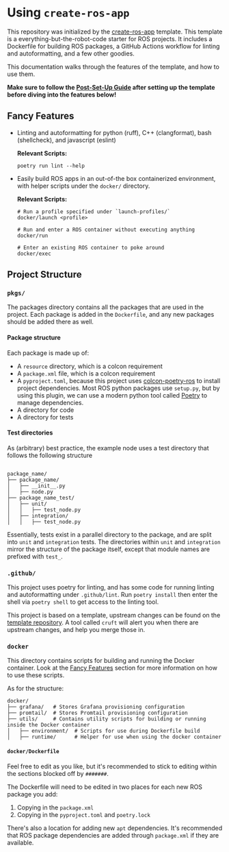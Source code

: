 # Using `create-ros-app`

This repository was initialized by the [create-ros-app](https://github.com/UrbanMachine/create-ros-app) template.
This template is a everything-but-the-robot-code starter for ROS projects. It includes a Dockerfile for building ROS packages, a GitHub Actions workflow for linting and autoformatting, and a few other goodies.

This documentation walks through the features of the template, and how to use them.

**Make sure to follow the [Post-Set-Up Guide](https://github.com/UrbanMachine/create-ros-app/blob/main/README.md#post-set-up-guide) after setting up the template before diving into the features below!**

## Fancy Features

- Linting and autoformatting for python (ruff), C++ (clangformat), bash (shellcheck), and javascript (eslint)
  
  **Relevant Scripts:**
  ```shell
  poetry run lint --help
  ```
- Easily build ROS apps in an out-of-the box containerized environment, with helper scripts under the `docker/` directory.
  
  **Relevant Scripts:**
  ```shell
  # Run a profile specified under `launch-profiles/`
  docker/launch <profile>
  
  # Run and enter a ROS container without executing anything
  docker/run
  
  # Enter an existing ROS container to poke around
  docker/exec
  ```

## Project Structure

### `pkgs/`

The packages directory contains all the packages that are used in the project. Each package is added in the `Dockerfile`, and any new packages should be added there as well.

#### Package structure
Each package is made up of:
- A `resource` directory, which is a colcon requirement
- A `package.xml` file, which is a colcon requirement
- A `pyproject.toml`, because this project uses [colcon-poetry-ros](https://github.com/UrbanMachine/colcon-poetry-ros) to install project dependencies. Most ROS python packages use `setup.py`, but by using this plugin, we can use a modern python tool called [Poetry](https://python-poetry.org/) to manage dependencies.
- A directory for code
- A directory for tests

#### Test directories

As (arbitrary) best practice, the example node uses a test directory that follows the following structure

```shell

package_name/
├── package_name/
│   ├── __init__.py
│   ├── node.py
├── package_name_test/
│   ├── unit/ 
│   │   ├── test_node.py
│   ├── integration/
│   │   ├── test_node.py

```

Essentially, tests exist in a parallel directory to the package, and are split into `unit` and `integration` tests. The directories within `unit` and `integration` mirror the structure of the package itself, except that module names are prefixed with `test_`.

### `.github/`

This project uses poetry for linting, and has some code for running linting and autoformatting under `.github/lint`.
Run `poetry install` then enter the shell via `poetry shell` to get access to the linting tool.

This project is based on a template, upstream changes can be found on the [template repository](https://github.com/UrbanMachine/create-ros-app).
A tool called `cruft` will alert you when there are upstream changes, and help you merge those in.

### `docker`

This directory contains scripts for building and running the Docker container. Look at the [Fancy Features](#fancy-features) section for more information on how to use these scripts.

As for the structure:

```shell
docker/
├── grafana/   # Stores Grafana provisioning configuration
├── promtail/  # Stores Promtail provisioning configuration
├── utils/     # Contains utility scripts for building or running inside the Docker container
│   ├── environment/  # Scripts for use during Dockerfile build
│   ├── runtime/      # Helper for use when using the docker container
```

#### `docker/Dockerfile`

Feel free to edit as you like, but it's recommended to stick to editing within the sections
blocked off by `#######`. 

The Dockerfile will need to be edited in two places for each new ROS package you add:


1. Copying in the `package.xml`
2. Copying in the `pyproject.toml` and `poetry.lock`

There's also a location for adding new `apt` dependencies. It's recommended that ROS package
dependencies are added through `package.xml` if they are available.